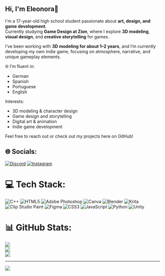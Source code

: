 ## Hi, I'm Eleonora🌟

I'm a 17-year-old high school student passionate about **art, design, and game development**.  
Currently studying **Game Design at Zion**, where I explore **3D modeling**, **visual design**, and **creative storytelling** for games.

I’ve been working with **3D modeling for about 1–2 years**, and I’m currently developing my own indie game, focusing on atmosphere, narrative, and unique gameplay elements.

🌐 I’m fluent in:
- German  
- Spanish  
- Portuguese  
- English  

Interests:
- 3D modeling & character design  
- Game design and storytelling  
- Digital art & animation  
- Indie game development  

Feel free to reach out or check out my projects here on GitHub!
## 🌐 Socials:
[![Discord](https://img.shields.io/badge/Discord-%237289DA.svg?logo=discord&logoColor=white)](https://discord.gg/urupix_nono) [![Instagram](https://img.shields.io/badge/Instagram-%23E4405F.svg?logo=Instagram&logoColor=white)](https://instagram.com/eleonora_hunt_tasso) 

# 💻 Tech Stack:
![C++](https://img.shields.io/badge/c++-%2300599C.svg?style=for-the-badge&logo=c%2B%2B&logoColor=white) ![HTML5](https://img.shields.io/badge/html5-%23E34F26.svg?style=for-the-badge&logo=html5&logoColor=white) ![Adobe Photoshop](https://img.shields.io/badge/adobe%20photoshop-%2331A8FF.svg?style=for-the-badge&logo=adobe%20photoshop&logoColor=white) ![Canva](https://img.shields.io/badge/Canva-%2300C4CC.svg?style=for-the-badge&logo=Canva&logoColor=white) ![Blender](https://img.shields.io/badge/blender-%23F5792A.svg?style=for-the-badge&logo=blender&logoColor=white) ![Krita](https://img.shields.io/badge/Krita-203759?style=for-the-badge&logo=krita&logoColor=EEF37B) ![Clip Studio Paint](https://img.shields.io/badge/ClipStudioPaint-%23CFD3D3.svg?style=for-the-badge&logo=ClipStudioPaint&logoColor=white) ![Figma](https://img.shields.io/badge/figma-%23F24E1E.svg?style=for-the-badge&logo=figma&logoColor=white) ![CSS3](https://img.shields.io/badge/css3-%231572B6.svg?style=for-the-badge&logo=css3&logoColor=white) ![JavaScript](https://img.shields.io/badge/javascript-%23323330.svg?style=for-the-badge&logo=javascript&logoColor=%23F7DF1E) ![Python](https://img.shields.io/badge/python-3670A0?style=for-the-badge&logo=python&logoColor=ffdd54) ![Unity](https://img.shields.io/badge/unity-%23000000.svg?style=for-the-badge&logo=unity&logoColor=white)
# 📊 GitHub Stats:
![](https://github-readme-stats.vercel.app/api?username=UrupixNono&theme=transparent&hide_border=false&include_all_commits=false&count_private=false)<br/>
![](https://nirzak-streak-stats.vercel.app/?user=UrupixNono&theme=transparent&hide_border=false)<br/>
![](https://github-readme-stats.vercel.app/api/top-langs/?username=UrupixNono&theme=transparent&hide_border=false&include_all_commits=false&count_private=false&layout=compact)

---
[![](https://visitcount.itsvg.in/api?id=UrupixNono&icon=4&color=1)](https://visitcount.itsvg.in)

<!-- Proudly created with GPRM ( https://gprm.itsvg.in ) -->
